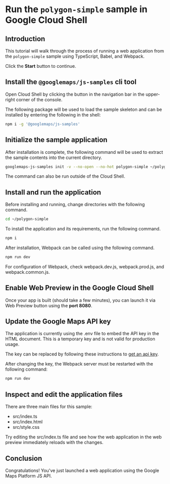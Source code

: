 # Run the `polygon-simple` sample in Google Cloud Shell

<walkthrough-tutorial-duration duration="10"/>

## Introduction

This tutorial will walk through the process of running a web application from
the `polygon-simple` sample using TypeScript, Babel, and Webpack.

Click the **Start** button to continue.

## Install the `@googlemaps/js-samples` cli tool

Open Cloud Shell by clicking the
<walkthrough-cloud-shell-icon></walkthrough-cloud-shell-icon> button in the
navigation bar in the upper-right corner of the console.

The following package will be used to load the sample skeleton and can be
installed by entering the following in the shell:

```bash
npm i -g '@googlemaps/js-samples'
```

## Initialize the sample application

After installation is complete, the following command will be used to extract
the sample contents into the current directory.

```bash
googlemaps-js-samples init -v --no-open --no-hot polygon-simple ~/polygon-simple
```

The command can also be run outside of the Cloud Shell.

## Install and run the application

Before installing and running, change directories with the following command.

```bash
cd ~/polygon-simple
```

To install the application and its requirements, run the following command.

```bash
npm i
```

After installation, Webpack can be called using the following command.

```bash
npm run dev
```

For configuration of Webpack, check
<walkthrough-editor-open-file filePath="polygon-simple/webpack.dev.js">webpack.dev.js</walkthrough-editor-open-file>,
<walkthrough-editor-open-file filePath="polygon-simple/webpack.prod.js">webpack.prod.js</walkthrough-editor-open-file>,
and
<walkthrough-editor-open-file filePath="polygon-simple/webpack.common.js">webpack.common.js</walkthrough-editor-open-file>.

## Enable Web Preview in the Google Cloud Shell

Once your app is built (should take a few minutes), you can launch it via
<walkthrough-spotlight-pointer target="cloudshell" spotlightId="devshell-web-preview-button">Web
Preview button</walkthrough-spotlight-pointer> using the **port 8080**.

## Update the Google Maps API key

The application is currently using the
<walkthrough-editor-open-file filePath="polygon-simple/.env">.env</walkthrough-editor-open-file>
file to embed the API key in the HTML document. This is a temporary key and is
not valid for production usage.

The key can be replaced by following these instructions to
[get an api key](https://developers.google.com/maps/documentation/javascript/get-api-key).

After changing the key, the Webpack server must be restarted with the following
command:

```bash
npm run dev
```

## Inspect and edit the application files

There are three main files for this sample:

*   <walkthrough-editor-open-file filePath="polygon-simple/src/index.ts">src/index.ts</walkthrough-editor-open-file>
*   <walkthrough-editor-open-file filePath="polygon-simple/src/index.html">src/index.html</walkthrough-editor-open-file>
*   <walkthrough-editor-open-file filePath="polygon-simple/src/style.css">src/style.css</walkthrough-editor-open-file>

Try editing the <walkthrough-editor-open-file filePath="polygon-simple/src/index.ts">src/index.ts</walkthrough-editor-open-file> file and see how the web application in the web preview immediately reloads with the changes.

## Conclusion

<walkthrough-conclusion-trophy></walkthrough-conclusion-trophy>

Congratulations! You've just launched a web application using the Google Maps
Platform JS API.
